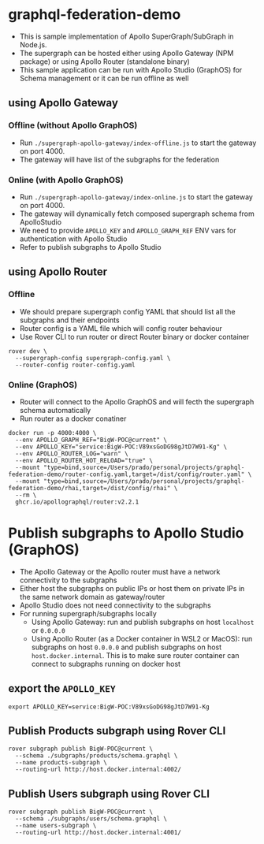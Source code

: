 # graphql-federation-demo
* This is sample implementation of Apollo SuperGraph/SubGraph in Node.js.
* The supergraph can be hosted either using Apollo Gateway (NPM package) or using Apollo Router (standalone binary)
* This sample application can be run with Apollo Studio (GraphOS) for Schema management or it can be run offline as well

## using Apollo Gateway
### Offline (without Apollo GraphOS)
* Run `./supergraph-apollo-gateway/index-offline.js` to start the gateway on port 4000.
* The gateway will have list of the subgraphs for the federation

### Online (with Apollo GraphOS)
* Run `./supergraph-apollo-gateway/index-online.js` to start the gateway on port 4000.
* The gateway will dynamically fetch composed supergraph schema from ApolloStudio
* We need to provide `APOLLO_KEY` and `APOLLO_GRAPH_REF` ENV vars for authentication with Apollo Studio
* Refer to publish subgraphs to Apollo Studio

## using Apollo Router
### Offline
* We should prepare supergraph config YAML that should list all the subgraphs and their endpoints
* Router config is a YAML file which will config router behaviour
* Use Rover CLI to run router or direct Router binary or docker container
```
rover dev \
  --supergraph-config supergraph-config.yaml \
  --router-config router-config.yaml
```

### Online (GraphOS)
* Router will connect to the Apollo GraphOS and will fecth the supergraph schema automatically
* Run router as a docker conatiner
```
docker run -p 4000:4000 \
  --env APOLLO_GRAPH_REF="BigW-POC@current" \
  --env APOLLO_KEY="service:BigW-POC:V89xsGoDG98gJtD7W91-Kg" \
  --env APOLLO_ROUTER_LOG="warn" \
  --env APOLLO_ROUTER_HOT_RELOAD="true" \
  --mount "type=bind,source=/Users/prado/personal/projects/graphql-federation-demo/router-config.yaml,target=/dist/config/router.yaml" \
  --mount "type=bind,source=/Users/prado/personal/projects/graphql-federation-demo/rhai,target=/dist/config/rhai" \
  --rm \
  ghcr.io/apollographql/router:v2.2.1
```

# Publish subgraphs to Apollo Studio (GraphOS)
* The Apollo Gateway or the Apollo router must have a network connectivity to the subgraphs
* Either host the subgraphs on public IPs or host them on private IPs in the same network domain as gateway/router
* Apollo Studio does not need connectivity to the subgraphs
* For running supergraph/subgraphs locally
    * Using Apollo Gateway: run and publish subgraphs on host `localhost` or `0.0.0.0`
    * Using Apollo Router (as a Docker container in WSL2 or MacOS): run subgraphs on host `0.0.0.0` and publish subgraphs on host `host.docker.internal`. This is to make sure router container can connect to subgraphs running on docker host

## export the `APOLLO_KEY`
`export APOLLO_KEY=service:BigW-POC:V89xsGoDG98gJtD7W91-Kg`

## Publish Products subgraph using Rover CLI
```
rover subgraph publish BigW-POC@current \
  --schema ./subgraphs/products/schema.graphql \
  --name products-subgraph \
  --routing-url http://host.docker.internal:4002/
```

## Publish Users subgraph using Rover CLI
```
rover subgraph publish BigW-POC@current \
  --schema ./subgraphs/users/schema.graphql \
  --name users-subgraph \
  --routing-url http://host.docker.internal:4001/
```

